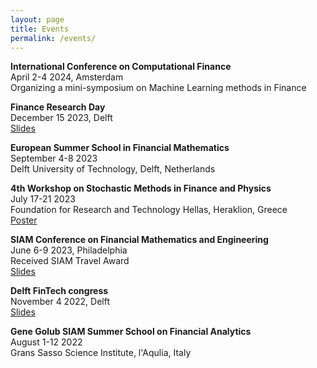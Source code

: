 ```yaml
---
layout: page
title: Events
permalink: /events/
---
```


**International Conference on Computational Finance**\
April 2-4 2024, Amsterdam \
Organizing a mini-symposium on Machine Learning methods in Finance

**Finance Research Day**\
December 15 2023, Delft \
[Slides](documents/Finance_Research_Day.pdf)

**European Summer School in Financial Mathematics**\
September 4-8 2023 \
Delft University of Technology, Delft, Netherlands

**4th Workshop on Stochastic Methods in Finance and Physics** \
July 17-21 2023 \
Foundation for Research and Technology Hellas, Heraklion, Greece \
[Poster](documents/SMFP23_Poster.pdf)

**SIAM Conference on Financial Mathematics and Engineering** \
June 6-9 2023, Philadelphia \
Received SIAM Travel Award \
[Slides](documents/SIAM_presentation.pdf)

**Delft FinTech congress** \
November 4 2022, Delft \
[Slides](documents/Presentation_FinTech.pdf)

**Gene Golub SIAM Summer School on Financial Analytics** \
August 1-12 2022 \
Grans Sasso Science Institute, l'Aqulia, Italy
